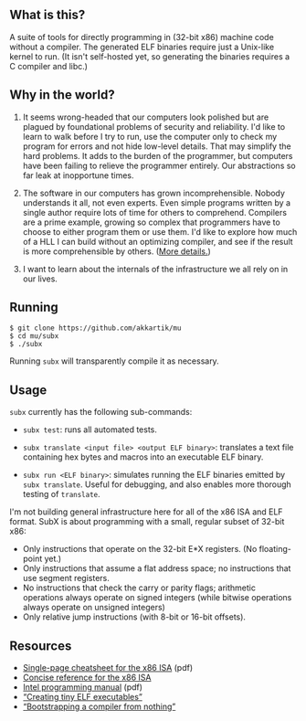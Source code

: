 ## What is this? 

A suite of tools for directly programming in (32-bit x86) machine code without
a compiler. The generated ELF binaries require just a Unix-like kernel to run.
(It isn't self-hosted yet, so generating the binaries requires a C compiler
and libc.)

## Why in the world?

1. It seems wrong-headed that our computers look polished but are plagued by
   foundational problems of security and reliability. I'd like to learn to
   walk before I try to run, use the computer only to check my program for
   errors and not hide low-level details. That may simplify the hard problems.
   It adds to the burden of the programmer, but computers have been failing to
   relieve the programmer entirely. Our abstractions so far leak at
   inopportune times.

2. The software in our computers has grown incomprehensible. Nobody
   understands it all, not even experts. Even simple programs written by a
   single author require lots of time for others to comprehend. Compilers are
   a prime example, growing so complex that programmers have to choose to
   either program them or use them. I'd like to explore how much of a HLL I
   can build without an optimizing compiler, and see if the result is more
   comprehensible by others. ([More details.](http://akkartik.name/about))

3. I want to learn about the internals of the infrastructure we all rely on in
   our lives.

## Running

```
$ git clone https://github.com/akkartik/mu
$ cd mu/subx
$ ./subx
```

Running `subx` will transparently compile it as necessary.

## Usage

`subx` currently has the following sub-commands:

* `subx test`: runs all automated tests.

* `subx translate <input file> <output ELF binary>`: translates a text file
  containing hex bytes and macros into an executable ELF binary.

* `subx run <ELF binary>`: simulates running the ELF binaries emitted by `subx
  translate`. Useful for debugging, and also enables more thorough testing of
  `translate`.

I'm not building general infrastructure here for all of the x86 ISA and ELF
format. SubX is about programming with a small, regular subset of 32-bit x86:

* Only instructions that operate on the 32-bit E\*X registers. (No
  floating-point yet.)
* Only instructions that assume a flat address space; no instructions that use
  segment registers.
* No instructions that check the carry or parity flags; arithmetic operations
  always operate on signed integers (while bitwise operations always operate
  on unsigned integers)
* Only relative jump instructions (with 8-bit or 16-bit offsets).

## Resources

* [Single-page cheatsheet for the x86 ISA](https://net.cs.uni-bonn.de/fileadmin/user_upload/plohmann/x86_opcode_structure_and_instruction_overview.pdf) (pdf)
* [Concise reference for the x86 ISA](https://c9x.me/x86)
* [Intel programming manual](http://www.intel.com/content/dam/www/public/us/en/documents/manuals/64-ia-32-architectures-software-developer-instruction-set-reference-manual-325383.pdf) (pdf)
* [&ldquo;Creating tiny ELF executables&rdquo;](https://www.muppetlabs.com/~breadbox/software/tiny/teensy.html)
* [&ldquo;Bootstrapping a compiler from nothing&rdquo;](http://web.archive.org/web/20061108010907/http://www.rano.org/bcompiler.html)
